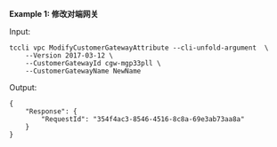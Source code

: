 **Example 1: 修改对端网关**



Input: 

```
tccli vpc ModifyCustomerGatewayAttribute --cli-unfold-argument  \
    --Version 2017-03-12 \
    --CustomerGatewayId cgw-mgp33pll \
    --CustomerGatewayName NewName
```

Output: 
```
{
    "Response": {
        "RequestId": "354f4ac3-8546-4516-8c8a-69e3ab73aa8a"
    }
}
```

